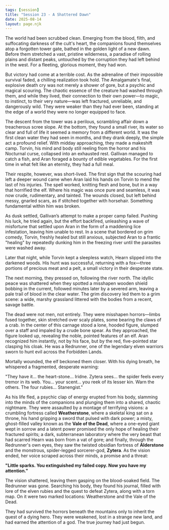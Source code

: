 ```yaml
---
tags: [session]
title: "Session 23 - A Shattered Dawn"
date: 2025-08-14
layout: page.njk
---
```


The world had been scrubbed clean. Emerging from the blood, filth, and suffocating darkness of the cult's heart, the companions found themselves atop a forgotten tower gate, bathed in the golden light of a new dawn. Before them stretched a vast, pristine wilderness, a paradise of rolling plains and distant peaks, untouched by the corruption they had left behind in the west. For a fleeting, glorious moment, they had won.

But victory had come at a terrible cost. As the adrenaline of their impossible survival faded, a chilling realization took hold. The Amalgamate's final, explosive death cry was not merely a shower of gore, but a psychic and magical scouring. The chaotic essence of the creature had washed through them, and while they lived, their connection to their own power—to magic, to instinct, to their very nature—was left fractured, unreliable, and dangerously wild. They were weaker than they had ever been, standing at the edge of a world they were no longer equipped to face.

The descent from the tower was a perilous, scrambling affair down a treacherous scree slope. At the bottom, they found a small river, its water so clear and full of life it seemed a memory from a different world. It was the first clean water they had seen in months, and they drank deeply, the simple act a profound relief. With midday approaching, they made a makeshift camp. Torvin, his mind and body still reeling from the horror and his Nocturnal curse, collapsed into an exhausted rest. Gallivan managed to catch a fish, and Aran foraged a bounty of edible vegetables. For the first time in what felt like an eternity, they had a full meal.

Their respite, however, was short-lived. The first sign that the scouring had left a deeper wound came when Aran laid his hands on Torvin to mend the last of his injuries. The spell worked, knitting flesh and bone, but in a way that horrified the elf. Where his magic was once pure and seamless, it was now crude, rudimentary, and tainted. The wounds closed, but left behind messy, gnarled scars, as if stitched together with horsehair. Something fundamental within him was broken.

As dusk settled, Gallivan’s attempt to make a proper camp failed. Pushing his luck, he tried again, but the effort backfired, unleashing a wave of misfortune that settled upon Aran in the form of a maddening lice infestation, leaving him unable to rest. In a scene that bordered on grim comedy, Torvin, freshly healed but still anxious, subjected Aran to a frantic "healing" by repeatedly dunking him in the freezing river until the parasites were washed away.

Later that night, while Torvin kept a sleepless watch, Hearn slipped into the darkened woods. His hunt was successful, returning with a fox—three portions of precious meat and a pelt, a small victory in their desperate state.

The next morning, they pressed on, following the river north. The idyllic peace was shattered when they spotted a misshapen wooden shield bobbing in the current, followed minutes later by a severed arm, leaving a pale trail of blood in the clear water. The grim discovery led them to a grim scene: a wide, marshy grassland littered with the bodies from a recent, savage battle.

The dead were not men, not entirely. They were misshapen horrors—limbs fused together, skin stretched over scaly plates, some bearing the claws of a crab. In the center of this carnage stood a lone, hooded figure, slumped over a staff and impaled by a crude bone spear. As they approached, the figure looked up, revealing the noble, pointed features of an elf. Aran recognized him instantly, not by his face, but by the red, five-pointed star clasping his cloak. He was a Redrunner, one of the legendary elven warriors sworn to hunt evil across the Forbidden Lands.

Mortally wounded, the elf beckoned them closer. With his dying breath, he whispered a fragmented, desperate warning:

"They have it... the heart-stone... Iridne. Zytera sees... the spider feels every tremor in its web. You... your scent... you reek of its lesser kin. Warn the others. The four rubies... Stanengist."

As his life fled, a psychic clap of energy erupted from his body, slamming into the minds of the companions and plunging them into a shared, chaotic nightmare. They were assaulted by a montage of terrifying visions: a crumbling fortress called **Weatherstone**, where a skeletal king sat on a throne, his hand gripping a sword that pulsed with dark power; a misty, ghost-filled valley known as the **Vale of the Dead**, where a one-eyed giant wept in sorrow and a latent power promised the only hope of healing their fractured spirits; a dark, subterranean laboratory where the very beast that had scarred Hearn was born from a vat of gore; and finally, through the Redrunner's own eyes, they saw the twisted obsidian fortress of **Alderstone** and the monstrous, spider-legged sorcerer-god, **Zytera**. As the vision ended, her voice scraped across their minds, a promise and a threat:

**"Little sparks. You extinguished my failed copy. Now you have my attention."**

The vision shattered, leaving them gasping on the blood-soaked field. The Redrunner was gone. Searching his body, they found his journal, filled with lore of the elven rubies and the quest to defeat Zytera, along with a torn map. On it were two marked locations: Weatherstone and the Vale of the Dead.

They had survived the horrors beneath the mountains only to inherit the quest of a dying hero. They were weakened, lost in a strange new land, and had earned the attention of a god. The true journey had just begun.
